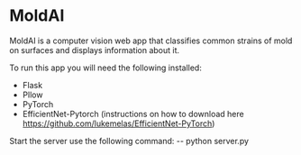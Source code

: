 # MoldAI
MoldAI is a computer vision web app that classifies common strains of mold on surfaces and displays information about it.

To run this app you will need the following installed:
  - Flask
  - Pllow
  - PyTorch
  - EfficientNet-Pytorch (instructions on how to download here https://github.com/lukemelas/EfficientNet-PyTorch)
  
 Start the server use the following command:
    -- python server.py
 
  

